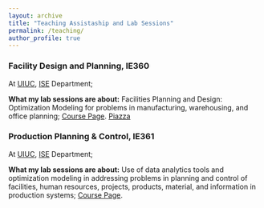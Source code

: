 ```yaml
---
layout: archive
title: "Teaching Assistaship and Lab Sessions"
permalink: /teaching/
author_profile: true
---
```


### Facility Design and Planning, IE360
At [UIUC](https://illinois.edu/), [ISE](https://ise.illinois.edu/) Department;

**What my lab sessions are about:** Facilities Planning and Design: Optimization Modeling for problems in manufacturing, warehousing, and office planning; [Course Page](https://rezaym.github.io/teaching/IE360/). [Piazza](https://piazza.com/illinois/fall2019/ie360/resources)

### Production Planning & Control, IE361
At [UIUC](https://illinois.edu/), [ISE](https://ise.illinois.edu/) Department;

**What my lab sessions are about:** Use of data analytics tools and optimization modeling in addressing problems in planning and control of facilities, human resources, projects, products, material, and information in production systems; [Course Page](https://compass2g.illinois.edu/webapps/blackboard/content/listContentEditable.jsp?content_id=_3591193_1&course_id=_42621_1).

